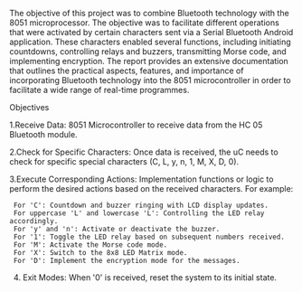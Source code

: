 
The objective of this project was to combine Bluetooth technology with the 8051 microprocessor. The objective was to facilitate different operations that were activated by certain characters sent via a Serial Bluetooth Android application. These characters enabled several functions, including initiating countdowns, controlling relays and buzzers, transmitting Morse code, and implementing encryption. The report provides an extensive documentation that outlines the practical aspects, features, and importance of incorporating Bluetooth technology into the 8051 microcontroller in order to facilitate a wide range of real-time programmes.

Objectives

1.Receive Data: 8051 Microcontroller to receive data from the HC 05 Bluetooth module.

2.Check for Specific Characters: Once data is received, the uC needs to check for specific special characters (C, L, y, n, 1, M, X, D, 0).

3.Execute Corresponding Actions: Implementation functions or logic to perform the desired actions based on the received characters. For example:

     For 'C': Countdown and buzzer ringing with LCD display updates.
     For uppercase 'L' and lowercase 'L': Controlling the LED relay accordingly.
     For 'y' and 'n': Activate or deactivate the buzzer.
     For '1': Toggle the LED relay based on subsequent numbers received.
     For 'M': Activate the Morse code mode.
     For 'X': Switch to the 8x8 LED Matrix mode.
     For 'D': Implement the encryption mode for the messages.

4. Exit Modes: When '0' is received, reset the system to its initial state.
